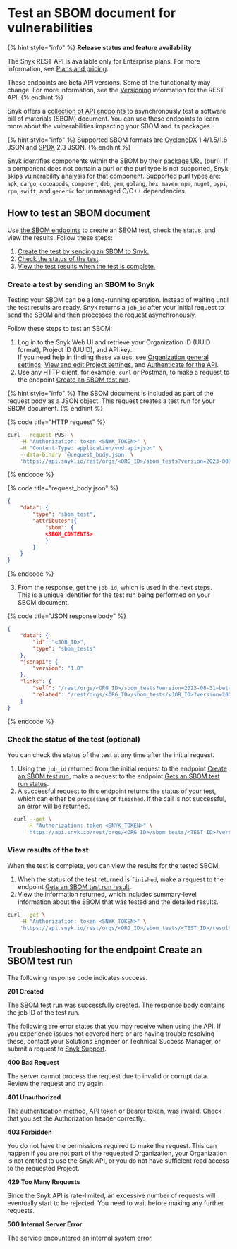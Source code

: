 # Test an SBOM document for vulnerabilities

{% hint style="info" %}
**Release status and feature availability**

The Snyk REST API is available only for Enterprise plans. For more information, see [Plans and pricing](https://snyk.io/plans).

These endpoints are beta API versions. Some of the functionality may change. For more information, see the [Versioning](../rest-api/about-the-rest-api.md#versioning) information for the REST API.
{% endhint %}

Snyk offers a [collection of API endpoints](https://apidocs.snyk.io/?version=2024-09-03%7Ebeta#post-/orgs/-org_id-/sbom_tests) to asynchronously test a software bill of materials (SBOM) document. You can use these endpoints to learn more about the vulnerabilities impacting your SBOM and its packages.

{% hint style="info" %}
Supported SBOM formats are [CycloneDX](https://cyclonedx.org/) 1.4/1.5/1.6 JSON and [SPDX](https://spdx.dev/) 2.3 JSON.
{% endhint %}

Snyk identifies components within the SBOM by their [package URL](https://github.com/package-url/purl-spec) (purl). If a component does not contain a purl or the purl type is not supported, Snyk skips vulnerability analysis for that component. Supported purl types are: `apk`, `cargo`, `cocoapods`, `composer`, `deb`, `gem`, `golang`, `hex`, `maven`, `npm`, `nuget`, `pypi`, `rpm`, `swift`, and `generic` for unmanaged C/C++ dependencies.

## How to test an SBOM document

Use [the SBOM endpoints](https://apidocs.snyk.io/?version=2024-09-03%7Ebeta#post-/orgs/-org_id-/sbom_tests) to create an SBOM test, check the status, and view the results. Follow these steps:

1. [Create the test by sending an SBOM to Snyk.](rest-api-endpoint-test-an-sbom-document-for-vulnerabilities.md#create-a-test-by-sending-an-sbom-to-snyk)
2. [Check the status of the test](rest-api-endpoint-test-an-sbom-document-for-vulnerabilities.md#check-the-status-of-the-test-optional).
3. [View the test results when the test is complete.](rest-api-endpoint-test-an-sbom-document-for-vulnerabilities.md#view-results-of-the-test)

### Create a test by sending an SBOM to Snyk&#x20;

Testing your SBOM can be a long-running operation. Instead of waiting until the test results are ready, Snyk returns a `job_id` after your initial request to send the SBOM and then processes the request asynchronously.

Follow these steps to test an SBOM:

1. Log in to the Snyk Web UI and retrieve your Organization ID (UUID format), Project ID (UUID), and API key.\
   If you need help in finding these values, see [Organization general settings](../../snyk-admin/groups-and-organizations/organizations/organization-general-settings.md), [View and edit Project settings](../../snyk-admin/snyk-projects/view-and-edit-project-settings.md), and [Authenticate for the API](../rest-api/authentication-for-api/authenticate-for-the-api.md).
2. Use any HTTP client, for example, `curl` or Postman, to make a request to the endpoint [Create an SBOM test run](https://apidocs.snyk.io/?version=2024-09-03%7Ebeta#post-/orgs/-org_id-/sbom_tests).&#x20;

{% hint style="info" %}
The SBOM document is included as part of the request body as a JSON object. This request creates a test run for your SBOM document.
{% endhint %}

{% code title="HTTP request" %}
```bash
curl --request POST \
    -H "Authorization: token <SNYK_TOKEN>" \
    -H "Content-Type: application/vnd.api+json" \
    --data-binary '@request_body.json' \
    'https://api.snyk.io/rest/orgs/<ORG_ID>/sbom_tests?version=2023-089-03~beta'
```
{% endcode %}

{% code title="request_body.json" %}
```json
{
    "data": {
        "type": "sbom_test",
        "attributes":{ 
            "sbom": {
            <SBOM_CONTENTS>
            }
        }
    }
}
```
{% endcode %}

3. From the response, get the `job_id`, which is used in the next steps. \
   This is a unique identifier for the test run being performed on your SBOM document.

{% code title="JSON response body" %}
```json
{
    "data": {
        "id": "<JOB_ID>",
        "type": "sbom_tests"
    },
    "jsonapi": {
        "version": "1.0"
    },
    "links": {
        "self": "/rest/orgs/<ORG_ID>/sbom_tests?version=2023-08-31~beta",
        "related": "/rest/orgs/<ORG_ID>/sbom_tests/<JOB_ID>?version=2023-08-31~beta"
    }
}
```
{% endcode %}

### Check the status of the test (optional)

You can check the status of the test at any time after the initial request. &#x20;

1. Using the `job_id` returned from the initial request to the endpoint [Create an SBOM test run](https://apidocs.snyk.io/?version=2024-09-03%7Ebeta#post-/orgs/-org_id-/sbom_tests), make a request to the endpoint [Gets an SBOM test run status](https://apidocs.snyk.io/?version=2024-09-03%7Ebeta#get-/orgs/-org_id-/sbom_tests/-job_id-).
2. A successful request to this endpoint returns the status of your test, which can either be `processing` or `finished`. If the call is not successful, an error will be returned.

```bash
  curl --get \
      -H "Authorization: token <SNYK_TOKEN>" \
      'https://api.snyk.io/rest/orgs/<ORG_ID>/sbom_tests/<TEST_ID>?version=2024-09-03~beta'
```

### View results of the test

When the test is complete, you can view the results for the tested SBOM.

1. When the status of the test returned is `finished`, make a request to the endpoint [Gets an SBOM test run result](https://apidocs.snyk.io/?version=2024-09-03%7Ebeta#get-/orgs/-org_id-/sbom_tests/-job_id-/results).
2. View the information returned, which includes summary-level information about the SBOM that was tested and the detailed results.

```bash
curl --get \
    -H "Authorization: token <SNYK_TOKEN>" \
    'https://api.snyk.io/rest/orgs/<ORG_ID>/sbom_tests/<TEST_ID>/results?version=2023-08-31~beta'
```

## Troubleshooting for the endpoint Create an SBOM test run

The following response code indicates success.

**201 Created**

The SBOM test run was successfully created. The response body contains the job ID of the test run.

The following are error states that you may receive when using the API. If you experience issues not covered here or are having trouble resolving these, contact your Solutions Engineer or Technical Success Manager, or submit a request to [Snyk Support](https://support.snyk.io).

**400 Bad Request**

The server cannot process the request due to invalid or corrupt data. Review the request and try again.

**401 Unauthorized**

The authentication method, API token or Bearer token, was invalid. Check that you set the Authorization header correctly.

**403 Forbidden**

You do not have the permissions required to make the request. This can happen if you are not part of the requested Organization, your Organization is not entitled to use the Snyk API, or you do not have sufficient read access to the requested Project.

**429 Too Many Requests**

Since the Snyk API is rate-limited, an excessive number of requests will eventually start to be rejected. You need to wait before making any further requests.

**500 Internal Server Error**

The service encountered an internal system error.
